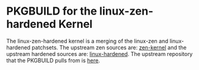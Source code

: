 # PKGBUILD for the linux-zen-hardened Kernel #
The linux-zen-hardened kernel is a merging of the linux-zen and linux-hardened patchsets. The upstream zen sources are: [zen-kernel](https://github.com/zen-kernel/zen-kernel) and the upstream hardened sources are: [linux-hardened](https://github.com/anthraxx/linux-hardened). The upstream repository that the PKGBUILD pulls from is [here](https://github.com/awcurless/zen-kernel).
